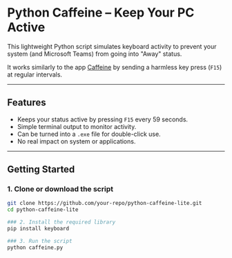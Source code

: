 # Python Caffeine – Keep Your PC Active

This lightweight Python script simulates keyboard activity to prevent your system (and Microsoft Teams) from going into "Away" status.

It works similarly to the app [Caffeine](https://www.zhornsoftware.co.uk/caffeine/) by sending a harmless key press (`F15`) at regular intervals.

---

## Features

- Keeps your status active by pressing `F15` every 59 seconds.
- Simple terminal output to monitor activity.
- Can be turned into a `.exe` file for double-click use.
- No real impact on system or applications.

---

## Getting Started

### 1. Clone or download the script

```bash
git clone https://github.com/your-repo/python-caffeine-lite.git
cd python-caffeine-lite

### 2. Install the required library
pip install keyboard

### 3. Run the script
python caffeine.py
